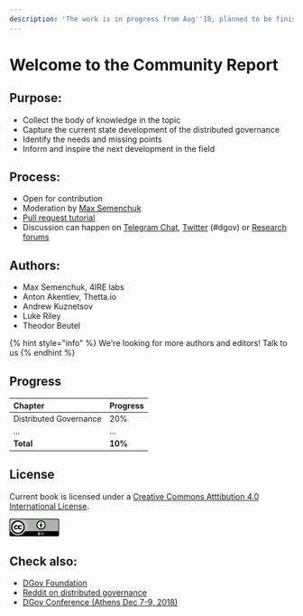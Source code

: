 ```yaml
---
description: 'The work is in progress from Aug''18, planned to be finished by Dec''18.'
---
```


# Welcome to the Community Report

## Purpose:

* Collect the body of knowledge in the topic
* Capture the current state development of the distributed governance
* Identify the needs and missing points
* Inform and inspire the next development in the field

## Process:

* Open for contribution
* Moderation by [Max Semenchuk](mailto:max.semenchuk@gmail.com)
* [Pull request tutorial](https://www.youtube.com/watch?v=IBYHohWm_5w)
* Discussion can happen on [Telegram Chat](https://t.me/joinchat/E9cyAw9Ix0g4CS8PNTvR3g), [Twitter](https://twitter.com/hashtag/dgov) \(\#dgov\) or [Research forums](http://hub.daoresearchfoundation.org/)

## Authors:

* Max Semenchuk, 4IRE labs
* Anton Akentiev, Thetta.io
* Andrew Kuznetsov
* Luke Riley
* Theodor Beutel

{% hint style="info" %}
We're looking for more authors and editors! Talk to us
{% endhint %}

## Progress

| Chapter | Progress |
| :--- | :--- |
| Distributed Governance | 20% |
| ... | ... |
| **Total** | **10%** |

## License

Current book is licensed under a [Creative Commons Atttibution 4.0 International License](http://creativecommons.org/licenses/by/4.0).

![](.gitbook/assets/88x31.png)

## Check also:

* [DGov Foundation](https://dgov.foundation/)
* [Reddit on distributed governance](https://new.reddit.com/r/dgov/)
* [DGov Conference \(Athens Dec 7-9, 2018\)](https://dgov.earth/)

